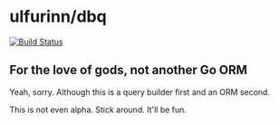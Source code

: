 # ulfurinn/dbq

[![Build Status](https://travis-ci.org/ulfurinn/dbq.svg?branch=master)](https://travis-ci.org/ulfurinn/dbq)

## For the love of gods, not another Go ORM

Yeah, sorry. Although this is a query builder first and an ORM second.

This is not even alpha. Stick around. It'll be fun.
